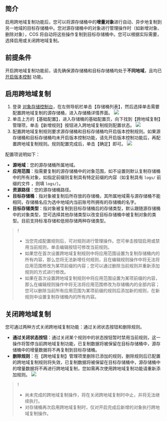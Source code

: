## 简介
启用跨地域复制功能后，您可以将源存储桶中的**增量对象**进行自动、异步地复制到另一地域的目标存储桶中。您对源存储桶中的对象进行管理操作时（如新增对象、删除对象），COS 将自动将这些操作复制到目标存储桶中。您可以根据实际需要，选择启用或关闭跨地域复制。

## 前提条件
开启跨地域复制功能前，请先确保源存储桶和目标存储桶均处于**不同地域**，且均已 [开启版本控制](https://cloud.tencent.com/document/product/436/19881) 功能。

## 启用跨地域复制


1. 登录 [对象存储控制台](https://console.cloud.tencent.com/cos5)，在左侧导航栏单击【存储桶列表】，然后选择单击需要配置跨地域复制的源存储桶，进入存储桶详情界面。
![](https://main.qcloudimg.com/raw/f0868afb4209d10b0c152b6e364fc460.jpg)
2. 单击上方的【基础配置】，进入存储桶的基础配置页，向下找到【跨地域复制】管理项，单击【新增规则】按钮进入跨地域复制规则配置状态。
![](https://main.qcloudimg.com/raw/13d53d3f81bedf08734a8f2b153665ca.png)
3. 配置跨地域复制规则要求源存储桶和目标存储桶均开启版本控制规则。如果源存储桶和目标存储桶均未开启版本控制功能，请先开启版本控制功能后，再配置跨地域复制规则。规则配置完成后，单击【确定】即可。
![](https://main.qcloudimg.com/raw/c53f807a202baea40bcf9599a669f1da.png)

配置项说明如下：

- **源地域**：您的源存储桶所属地域。
- **应用范围**：指需要复制的源存储桶中的对象范围，如不设置则默认复制存储桶中的所有对象，如指定前缀则复制具有特定前缀的内容（如复制具有 `logs/` 前缀的文件 ，则填 `logs/`）。
- **资源路径**：您的源存储桶路径。
- **目标存储桶**：指对象被复制后所存放的存储桶，其所属地域需与源存储桶不能相同，存储桶名应为选中地域内当前账号所拥有的存储桶的名字。
- **目标存储类型**：指对象被复制到目标存储桶后的存储类型，默认跟随源存储桶中的对象类型，您可选择其他存储类型以改变目标存储桶中被复制对象的类型。目前支持标准存储和低频存储两种存储类型。

> !
> - 当您完成配置规则后，可对规则进行管理操作。您可单击按钮启用或禁用当前规则，单击编辑按钮可修改当前规则。
> - 如果您在首次设置跨地域复制规则中将应用范围设置为复制存储桶内的所有内容，那么您将无法新增任何规则，且在编辑规则操作中将无法将应用范围修改为某项前缀的内容；您可以通过删除当前规则并重新添加规则的方式进行修改。
> - 如果在首次设置跨地域复制规则中将应用范围设置为某项前缀的内容，那么在编辑规则操作中将无法将应用范围修改为存储桶内的全部内容；您可以删除当前所有应用范围为某项前缀的规则后添加新的规则，在新规则中设置复制存储桶内的所有内容。

## 关闭跨地域复制


您可通过两种方式关闭跨地域复制功能：通过关闭状态按钮和删除规则。

- **通过关闭状态按钮**：通过关闭某个规则中的状态按钮暂时禁用当前规则，这一操作将暂停当前跨地域复制功能，已复制数据将被保留在目标存储桶中，源存储桶中的增量数据将不再复制到目标存储桶。
- **删除规则**：在【跨地域复制】管理项里删除已添加的规则，删除规则后已配置的跨地域复制规则将失效，已复制数据将被保留在目标存储桶中，源存储桶中的增量数据将不再进行跨地域复制，您如需再次使用跨地域复制功能请重新添加规则。
![](https://main.qcloudimg.com/raw/0f37a91ab6e5b91f06ecb5d4d047c65d.png)

> !
> - 尚未完成的跨地域复制操作，将在关闭跨地域复制时中止，并将无法继续执行。
> - 对存储桶再次启用跨地域复制时，仅对开启完成后新增的对象执行跨地域复制操作。
